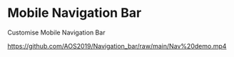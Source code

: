 # Mobile Navigation Bar
Customise Mobile Navigation Bar

https://github.com/AOS2019/Navigation_bar/raw/main/Nav%20demo.mp4
